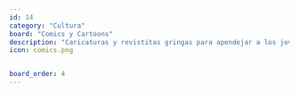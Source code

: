 ```yaml
---
id: 14
category: "Cultura"
board: "Comics y Cartoons"
description: "Caricaturas y revistitas gringas para apendejar a los jovenes de ayer y hoy mientras U.S.A domina el mundo y nos las meten doblada a los incautos hispanoparlantes(?."
icon: comics.png


board_order: 4
---
```

